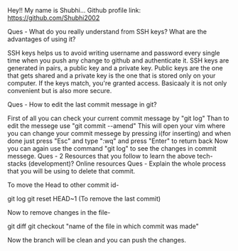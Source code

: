 Hey!! My name is Shubhi...
Github profile link: https://github.com/Shubhi2002

Ques - What do you really understand from SSH keys? What are the advantages of using it?

SSH keys helps us to avoid writing username and password every single time when you push any change to github and authenticate it.
SSH keys are generated in pairs, a public key and a private key.
Public keys are the one that gets shared and a private key is the one that is stored only on your computer. If the keys match, you're granted access.
Basicaaly it is not only convenient but is also more secure.

Ques - How to edit the last commit message in git?

First of all you can check your current commit message by "git log"
Than to edit the messege use "git commit --amend"
This will open your vim where you can change your commit messege by pressing i(for inserting) and when done just press "Esc" and type ":wq" and press "Enter" to return back
Now you can again use the command "git log" to see the changes in commit messege.
Ques - 2 Resources that you follow to learn the above tech-stacks (development)? Online resources
Ques - Explain the whole process that you will be using to delete that commit.

To move the Head to other commit id-

git log
git reset HEAD~1 (To remove the last commit)

Now to remove changes in the file-
 
git diff
git checkout "name of the file in which commit was made"

Now the branch will be clean and you can push the changes.
